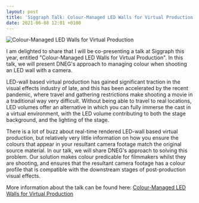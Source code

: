 ```yaml
---
layout: post
title: 'Siggraph Talk: Colour-Managed LED Walls for Virtual Production'
date: 2021-06-08 12:01 +0100
---
```

![Colour-Managed LED Walls for Virtual Production](https://s2021.siggraph.org/wp-content/linklings_snippets/representative_images/L6Haw6X2AE3FxzEj.jpg)

I am delighted to share that I will be co-presenting a talk at Siggraph this year, entitled "Colour-Managed LED Walls for Virtual Production". In this talk, we will present DNEG's approach to managing colour when shooting an LED wall with a camera.

LED-wall based virtual production has gained significant traction in the visual effects industry of late, and this has been accelerated by the recent pandemic, where travel and gathering restrictions make shooting a movie in a traditional way very difficult. Without being able to travel to real locations, LED volumes offer an alternative in which you can fully immerse the cast in a virtual environment, with the LED volume contributing to both the stage background, and the lighting of the stage.

There is a lot of buzz about real-time rendered LED-wall based virtual production, but relatively very little information on how you ensure the colours that appear in your resultant camera footage match the original source material. In our talk, we will share DNEG's approach to solving this problem. Our solution makes colour predicable for filmmakers whilst they are shooting, and ensures that the resultant camera footage has a colour profile that is compatible with the downstream stages of post-production visual effects.

More information about the talk can be found here: [Colour-Managed LED Walls for Virtual Production](https://s2021.siggraph.org/presentation/?id=gensub_392&sess=sess188)

